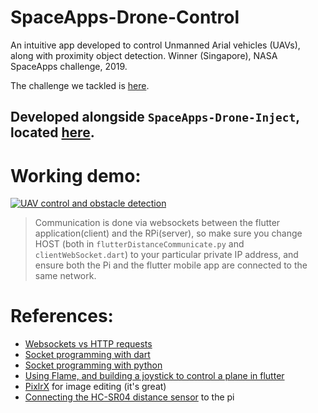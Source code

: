 # SpaceApps-Drone-Control

An intuitive app developed to control Unmanned Arial vehicles (UAVs), along with proximity object detection. Winner (Singapore), NASA SpaceApps challenge, 2019.

The challenge we tackled is [here](https://2019.spaceappschallenge.org/challenges/planets-near-and-far/out-world/details).

## Developed alongside `SpaceApps-Drone-Inject`, located [here](https://github.com/RohanGautam/SpaceApps-Drone-Inject).

# Working demo:
[![UAV control and obstacle detection](https://i.ibb.co/dpZRCGs/https-i-ytimg-com-vi-dtc-QKn-DWvl-U-maxresdefault.jpg)](https://www.youtube.com/watch?v=dtcQKnDWvlU&feature=youtu.be "UAV control and obstacle detection")

> Communication is done via websockets between the flutter application(client) and the RPi(server), so make sure you change
HOST (both in `flutterDistanceCommunicate.py` and `clientWebSocket.dart`) to your particular private IP address, and ensure both the Pi and the flutter mobile app are connected to the same network.

# References:
* [Websockets vs HTTP requests](https://blog.feathersjs.com/http-vs-websockets-a-performance-comparison-da2533f13a77)
* [Socket programming with dart](http://jamesslocum.com/post/67566023889)
* [Socket programming with python](https://realpython.com/python-sockets/#echo-client-and-server)
* [Using Flame, and building a joystick to control a plane in flutter](https://medium.com/@gilesjeremydev/create-a-virtual-joystick-for-flame-game-cf62cad7bc4)
* [PixlrX](https://pixlr.com/x/) for image editing (it's great)
* [Connecting the HC-SR04 distance sensor](https://thepihut.com/blogs/raspberry-pi-tutorials/hc-sr04-ultrasonic-range-sensor-on-the-raspberry-pi) to the pi
